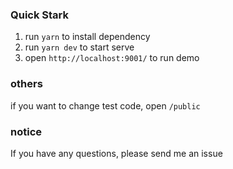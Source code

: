 ### Quick Stark
1. run `yarn` to install dependency
2. run `yarn dev` to start serve
3. open `http://localhost:9001/` to run demo

### others
if you want to change test code, open `/public`

### notice
If you have any questions, please send me an issue
